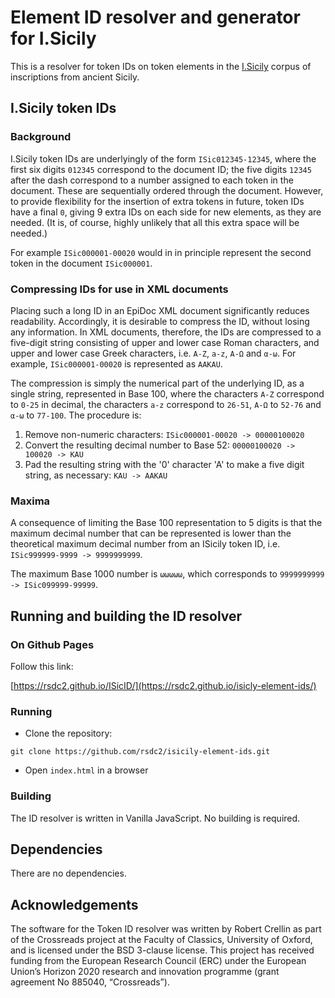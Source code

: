 # Element ID resolver and generator for I.Sicily

This is a resolver for token IDs on token elements in the [I.Sicily](https://github.com/ISicily/ISicily) corpus of inscriptions from ancient Sicily.

## I.Sicily token IDs

### Background

I.Sicily token IDs are underlyingly of the form ```ISic012345-12345```, where the first six digits ```012345``` correspond to the document ID; the five digits ```12345``` after the dash correspond to a number assigned to each token in the document. These are sequentially ordered through the document. However, to provide flexibility for the insertion of extra tokens in future, token IDs have a final ```0```, giving 9 extra IDs on each side for new elements, as they are needed. (It is, of course, highly unlikely that all this extra space will be needed.) 

For example ```ISic000001-00020``` would in in principle represent the second token in the document ```ISic000001```.

### Compressing IDs for use in XML documents

Placing such a long ID in an EpiDoc XML document significantly reduces readability. Accordingly, it is desirable to compress the ID, without losing any information. 
In XML documents, therefore, the IDs are compressed to a five-digit string consisting of
upper and lower case Roman characters, and upper and lower case Greek characters, i.e. ```A-Z```, ```a-z```, ```Α-Ω``` and ```α-ω```. For example, ```ISic000001-00020``` is represented as ```AAKAU```.

The compression is simply the numerical part of the underlying ID, as a single string, represented in Base 100, where the characters ```A-Z``` correspond to ```0-25``` in decimal, the characters ```a-z``` correspond to ```26-51```,  ```Α-Ω``` to ```52-76``` and ```α-ω``` to ```77-100```. The procedure is:

1. Remove non-numeric characters: ```ISic000001-00020 -> 00000100020```
2. Convert the resulting decimal number to Base 52: ```00000100020 -> 100020 -> KAU```
3. Pad the resulting string with the '0' character 'A' to make a five digit string, as necessary: ```KAU -> AAKAU```

### Maxima

A consequence of limiting the Base 100 representation to 5 digits is that the maximum decimal number that can be represented is lower than the theoretical maximum decimal number from an ISicily token ID, i.e. ```ISic999999-9999 -> 9999999999```. 

The maximum Base 1000 number is ```ωωωωω```, which corresponds to ```9999999999 -> ISic099999-99999```.

## Running and building the ID resolver

### On Github Pages

Follow this link:

[https://rsdc2.github.io/ISicID/](https://rsdc2.github.io/isicly-element-ids/)

### Running

- Clone the repository:

```
git clone https://github.com/rsdc2/isicily-element-ids.git
```

- Open ```index.html``` in a browser

### Building

The ID resolver is written in Vanilla JavaScript. No building is required.

## Dependencies

There are no dependencies.

## Acknowledgements

The software for the Token ID resolver was written by Robert Crellin as part of the Crossreads project at the Faculty of Classics, University of Oxford, and is licensed under the BSD 3-clause license. This project has received funding from the European Research Council (ERC) under the European Union’s Horizon 2020 research and innovation programme (grant agreement No 885040, “Crossreads”).
